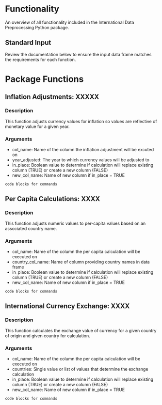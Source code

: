 # Functionality

An overview of all functionality included in the International Data Preprocessing Python package. 

## Standard Input 

Review the documentation below to ensure the input data frame matches the requirements for each function. 

# Package Functions

## Inflation Adjustments: XXXXX

### Description

This function adjusts currency values for inflation so values are reflective of monetary value for a given year. 

### Arguments

* col_name: Name of the column the inflation adjustment will be excuted on
* year_adjusted: The year to which currency values will be adjusted to 
* in_place: Boolean value to determine if calculation will replace existing column (TRUE) or create a new column (FALSE)
* new_col_name: Name of new column if in_place = TRUE 

```
code blocks for commands
```

## Per Capita Calculations: XXXX

### Description

This function adjusts numeric values to per-capita values based on an associated country name.  

### Arguments

* col_name: Name of the column the per capita calculation will be executed on 
* country_col_name: Name of column providing country names in data frame 
* in_place: Boolean value to determine if calculation will replace existing column (TRUE) or create a new column (FALSE)
* new_col_name: Name of new column if in_place = TRUE 

```
code blocks for commands
```

## International Currency Exchange: XXXX 

### Description

This function calculates the exchange value of currency for a given country of origin and given country for calculation. 

### Arguments

* col_name: Name of the column the per capita calculation will be executed on 
* countries: Single value or list of values that determine the exchange calculation 
* in_place: Boolean value to determine if calculation will replace existing column (TRUE) or create a new column (FALSE)
* new_col_name: Name of new column if in_place = TRUE 

```
code blocks for commands
```


